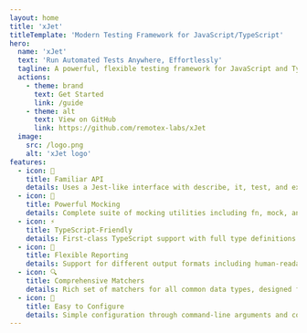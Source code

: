 ```yaml
---
layout: home
title: 'xJet'
titleTemplate: 'Modern Testing Framework for JavaScript/TypeScript'
hero:
  name: 'xJet'
  text: 'Run Automated Tests Anywhere, Effortlessly'
  tagline: A powerful, flexible testing framework for JavaScript and TypeScript applications with familiar Jest-like syntax and powerful mocking capabilities.
  actions:
    - theme: brand
      text: Get Started
      link: /guide
    - theme: alt
      text: View on GitHub
      link: https://github.com/remotex-labs/xJet
  image:
    src: /logo.png
    alt: 'xJet logo'
features:
  - icon: 🧪
    title: Familiar API
    details: Uses a Jest-like interface with describe, it, test, and expect functions, making it easy to adopt for teams familiar with Jest.
  - icon: 🔄
    title: Powerful Mocking
    details: Complete suite of mocking utilities including fn, mock, and spyOn for effective test isolation.
  - icon: ⚡
    title: TypeScript-Friendly
    details: First-class TypeScript support with full type definitions for maximum safety, autocomplete, and great IDE support.
  - icon: 🧭
    title: Flexible Reporting
    details: Support for different output formats including human-readable, JSON, and JUnit XML for CI/CD integration.
  - icon: 🔍
    title: Comprehensive Matchers
    details: Rich set of matchers for all common data types, designed for precise assertions and clear error messages.
  - icon: 🚀
    title: Easy to Configure
    details: Simple configuration through command-line arguments and configuration files for maximum flexibility.
---
```


